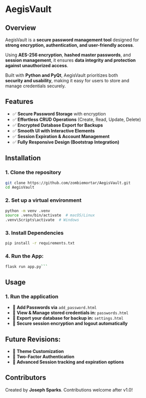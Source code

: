 # AegisVault

## **Overview**
AegisVault is a **secure password management tool** designed for  
**strong encryption, authentication, and user-friendly access**.  

Using **AES-256 encryption**, **hashed master passwords**, and  
**session management**, it ensures **data integrity and protection  
against unauthorized access**.  

Built with **Python and PyQt**, AegisVault prioritizes both  
**security and usability**, making it easy for users to store and  
manage credentials securely.  

## **Features**
- ✅ **Secure Password Storage** with encryption
- ✅ **Effortless CRUD Operations** (Create, Read, Update, Delete)
- ✅ **Encrypted Database Export for Backups**
- ✅ **Smooth UI with Interactive Elements**
- ✅ **Session Expiration & Account Management**
- ✅ **Fully Responsive Design (Bootstrap Integration)**


## **Installation**
### **1. Clone the repository**
```bash
git clone https://github.com/zombiemortar/AegisVault.git
cd AegisVault
```

### **2. Set up a virtual environment**
```bash
python -m venv .venv
source .venv/bin/activate  # macOS/Linux
.venv\Scripts\activate  # Windows
```
### **3. Install Dependencies**
```bash
pip install -r requirements.txt
```

### **4. Run the App:**
```bash
flask run app.py```
```
## **Usage**
### **1. Run the application**
- 🔹 **Add Passwords via** ```add_password.html```
- 🔹 **View & Manage stored credentials in:** ```passwords.html```
- 🔹 **Export your database for backup in:** ```settings.html```
- 🔹 **Secure session encryption and logout automatically**

## Future Revisions:

- 🔄 **Theme Customization**
- 🔄 **Two-Factor Authentication**
- 🔄 **Advanced Session tracking and expiration options**

## **Contributors**
Created by **Joseph Sparks**. Contributions welcome after v1.0!  

